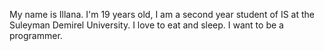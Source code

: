 My name is Illana. I'm 19 years old, I am a second year student of IS at the Suleyman Demirel University. I love to eat and sleep. I want to be a programmer.
